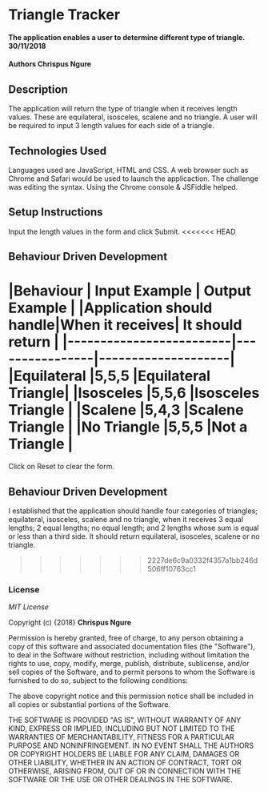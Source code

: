 # Triangle Tracker
#### The application enables a user to determine different type of triangle. 30/11/2018
#### Authors **Chrispus Ngure**
## Description
The application will return the type of triangle when it receives length values.
These are equilateral, isosceles, scalene and no triangle. A user will be required
to input 3 length values for each side of a triangle.  
## Technologies Used
Languages used are JavaScript, HTML and CSS. A web browser such as Chrome and
Safari would be used to launch the applicaction. The challenge was editing
the syntax. Using the Chrome console & JSFiddle helped.
## Setup Instructions
Input the length values in the form and click Submit.
<<<<<<< HEAD
## Behaviour Driven Development
|Behaviour                | Input Example  | Output Example     |
|Application should handle|When it receives| It should return   |
|-------------------------|----------------|--------------------|
|Equilateral              |5,5,5           |Equilateral Triangle|
|Isosceles                |5,5,6           |Isosceles Triangle  |
|Scalene                  |5,4,3           |Scalene Triangle    |
|No Triangle              |5,5,5           |Not a Triangle      |
=======
Click on Reset to clear the form. 
## Behaviour Driven Development  
I established that the application should handle four categories of triangles;
equilateral, isosceles, scalene and no triangle, when it receives 3 equal lengths;
2 equal lengths; no equal length; and 2 lengths whose sum is equal or less than
a third side. It should return equilateral, isosceles, scalene or no triangle.
>>>>>>> 2227de6c9a0332f4357a1bb246d506ff10763cc1
### License
*MIT License*

Copyright (c) {2018} **Chrispus Ngure**

Permission is hereby granted, free of charge, to any person obtaining a copy of
this software and associated documentation files (the "Software"), to deal in
the Software without restriction, including without limitation the rights to use,
copy, modify, merge, publish, distribute, sublicense, and/or sell copies of the
Software, and to permit persons to whom the Software is furnished to do so,
subject to the following conditions:

The above copyright notice and this permission notice shall be included in all
copies or substantial portions of the Software.

THE SOFTWARE IS PROVIDED "AS IS", WITHOUT WARRANTY OF ANY KIND, EXPRESS OR IMPLIED,
INCLUDING BUT NOT LIMITED TO THE WARRANTIES OF MERCHANTABILITY, FITNESS FOR A
PARTICULAR PURPOSE AND NONINFRINGEMENT. IN NO EVENT SHALL THE AUTHORS OR COPYRIGHT
HOLDERS BE LIABLE FOR ANY CLAIM, DAMAGES OR OTHER LIABILITY, WHETHER IN AN ACTION
OF CONTRACT, TORT OR OTHERWISE, ARISING FROM, OUT OF OR IN CONNECTION WITH THE
SOFTWARE OR THE USE OR OTHER DEALINGS IN THE SOFTWARE.
